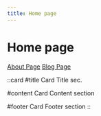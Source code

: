 ```yaml
---
title: Home page
---
```


# Home page

[About Page](/about)
[Blog Page](/blog)


::card
#title
Card Title sec.

#content
Card Content section

#footer
Card Footer section
::
